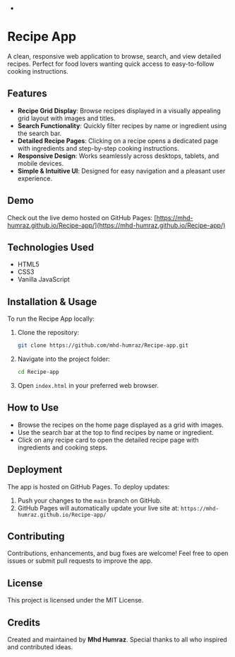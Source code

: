 -

# Recipe App

A clean, responsive web application to browse, search, and view detailed recipes. Perfect for food lovers wanting quick access to easy-to-follow cooking instructions.

## Features

* **Recipe Grid Display**: Browse recipes displayed in a visually appealing grid layout with images and titles.
* **Search Functionality**: Quickly filter recipes by name or ingredient using the search bar.
* **Detailed Recipe Pages**: Clicking on a recipe opens a dedicated page with ingredients and step-by-step cooking instructions.
* **Responsive Design**: Works seamlessly across desktops, tablets, and mobile devices.
* **Simple & Intuitive UI**: Designed for easy navigation and a pleasant user experience.

## Demo

Check out the live demo hosted on GitHub Pages:
[https://mhd-humraz.github.io/Recipe-app/](https://mhd-humraz.github.io/Recipe-app/)

## Technologies Used

* HTML5
* CSS3
* Vanilla JavaScript

## Installation & Usage

To run the Recipe App locally:

1. Clone the repository:

   ```bash
   git clone https://github.com/mhd-humraz/Recipe-app.git
   ```

2. Navigate into the project folder:

   ```bash
   cd Recipe-app
   ```

3. Open `index.html` in your preferred web browser.

## How to Use

* Browse the recipes on the home page displayed as a grid with images.
* Use the search bar at the top to find recipes by name or ingredient.
* Click on any recipe card to open the detailed recipe page with ingredients and cooking steps.

## Deployment

The app is hosted on GitHub Pages. To deploy updates:

1. Push your changes to the `main` branch on GitHub.
2. GitHub Pages will automatically update your live site at:
   `https://mhd-humraz.github.io/Recipe-app/`

## Contributing

Contributions, enhancements, and bug fixes are welcome!
Feel free to open issues or submit pull requests to improve the app.

## License

This project is licensed under the MIT License.

## Credits

Created and maintained by **Mhd Humraz**.
Special thanks to all who inspired and contributed ideas.

